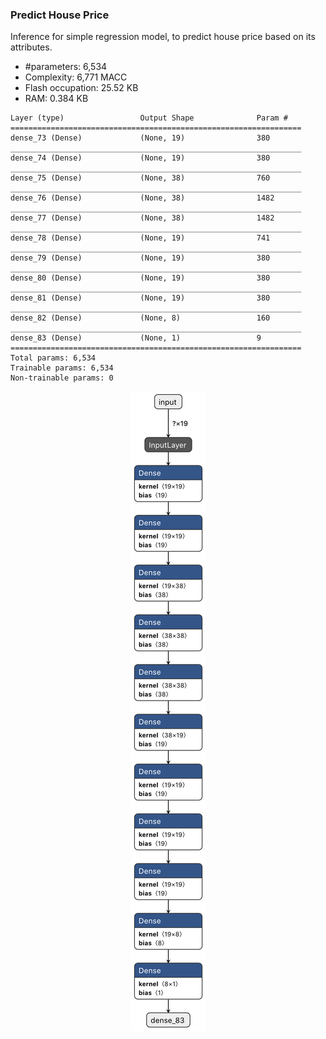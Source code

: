 ### Predict House Price

Inference for simple regression model, to predict house price based on its attributes.

- #parameters: 6,534
- Complexity: 6,771 MACC
- Flash occupation: 25.52 KB
- RAM: 0.384 KB

```
Layer (type)                 Output Shape              Param #   
=================================================================
dense_73 (Dense)             (None, 19)                380       
_________________________________________________________________
dense_74 (Dense)             (None, 19)                380       
_________________________________________________________________
dense_75 (Dense)             (None, 38)                760       
_________________________________________________________________
dense_76 (Dense)             (None, 38)                1482      
_________________________________________________________________
dense_77 (Dense)             (None, 38)                1482      
_________________________________________________________________
dense_78 (Dense)             (None, 19)                741       
_________________________________________________________________
dense_79 (Dense)             (None, 19)                380       
_________________________________________________________________
dense_80 (Dense)             (None, 19)                380       
_________________________________________________________________
dense_81 (Dense)             (None, 19)                380       
_________________________________________________________________
dense_82 (Dense)             (None, 8)                 160       
_________________________________________________________________
dense_83 (Dense)             (None, 1)                 9         
=================================================================
Total params: 6,534
Trainable params: 6,534
Non-trainable params: 0
```

<p align="center">
  <img src="/house-price-prediction/predict_house_price_graph.png" />
</p>
